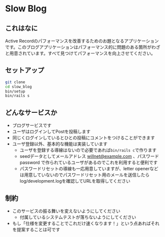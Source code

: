 # Slow Blog

## これはなに

Active Recordのパフォーマンスを改善するためのお題となるアプリケーションです。このブログアプリケーションはパフォーマンス的に問題のある箇所がわざと用意されています。すべて見つけてパフォーマンスを向上させてください。

## セットアップ

```sh
git clone
cd slow_blog
bin/setup
bin/rails s
```

## どんなサービスか

- ブログサービスです
- ユーザはログインしてPostを投稿します
- 同じくログインしているとひとの投稿にコメントをつけることができます
- ユーザ登録以外、基本的な機能は実装しています
  - ユーザを登録する導線はないので必要であれば`bin/rails c`で作ります
  - seedデータとしてメールアドレス willnet@example.com 、パスワード password で作られているユーザがあるのでこれを利用すると便利です
  - パスワードリセットの導線も一応用意していますが、letter openerなどは用意していないのでパスワードリセット用のメールを送信したらlog/development.logを確認してURLを取得してください

## 制約

- このサービスの振る舞いを変えないようにしてください
  - 付属しているシステムテストが落ちないようにしてください
- もし「仕様を変更することでこれだけ速くなります！」という点あればそれを提案することは可です